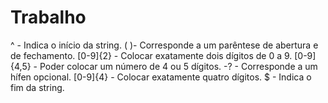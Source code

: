 # Trabalho

^ - Indica o início da string.
\( \)- Corresponde a um parêntese de abertura e de fechamento.
[0-9]{2} - Colocar exatamente dois dígitos de 0 a 9.
[0-9]{4,5} - Poder colocar um número de 4 ou 5 dígitos.
-? - Corresponde a um hífen opcional.
[0-9]{4} - Colocar exatamente quatro dígitos.
$ - Indica o fim da string.
